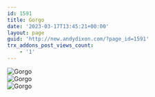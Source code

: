 ```yaml
---
id: 1591
title: Gorgo
date: '2023-03-17T13:45:21+00:00'
layout: page
guid: 'http://new.andydixon.com/?page_id=1591'
trx_addons_post_views_count:
    - '1'
---
```


![Gorgo](https://i0.wp.com/assets.g8x2.ldn.idrivee2-23.com/posters/Gorgo%2001.jpg?w=1200&ssl=1 "Gorgo")  
![Gorgo](https://i0.wp.com/assets.g8x2.ldn.idrivee2-23.com/posters/Gorgo%2002.jpg?w=1200&ssl=1 "Gorgo")  
![Gorgo](https://i0.wp.com/assets.g8x2.ldn.idrivee2-23.com/posters/Gorgo%2003.jpg?w=1200&ssl=1 "Gorgo")